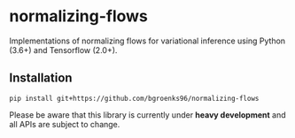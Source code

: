 # normalizing-flows

Implementations of normalizing flows for variational inference using Python (3.6+) and Tensorflow (2.0+).

## Installation

    pip install git+https://github.com/bgroenks96/normalizing-flows
    
Please be aware that this library is currently under **heavy development** and all APIs are subject to change.

